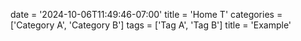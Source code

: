 date = '2024-10-06T11:49:46-07:00'
title = 'Home T'
categories = ['Category A', 'Category B']
tags = ['Tag A', 'Tag B']
title = 'Example'
